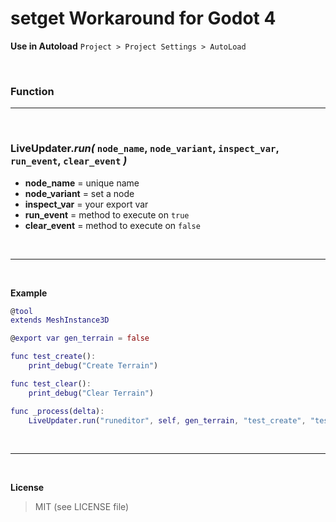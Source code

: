 # setget Workaround for Godot 4

**Use in Autoload** `Project > Project Settings > AutoLoad`

<br />

### Function

___

<br />

### **LiveUpdater._run(_** **`node_name`**, **`node_variant`**, **`inspect_var`**, **`run_event`**, **`clear_event`** **_)_**

+ **node_name**     = unique name
+ **node_variant**  = set a node
+ **inspect_var**   = your export var
+ **run_event**     = method to execute on `true`
+ **clear_event**   = method to execute on `false`

<br />

___

<br />

**Example**

```gd
@tool
extends MeshInstance3D

@export var gen_terrain = false

func test_create():
    print_debug("Create Terrain")

func test_clear():
    print_debug("Clear Terrain")

func _process(delta):
    LiveUpdater.run("runeditor", self, gen_terrain, "test_create", "test_clear")

```

<br />

___

<br />

**License**

> MIT (see LICENSE file)
